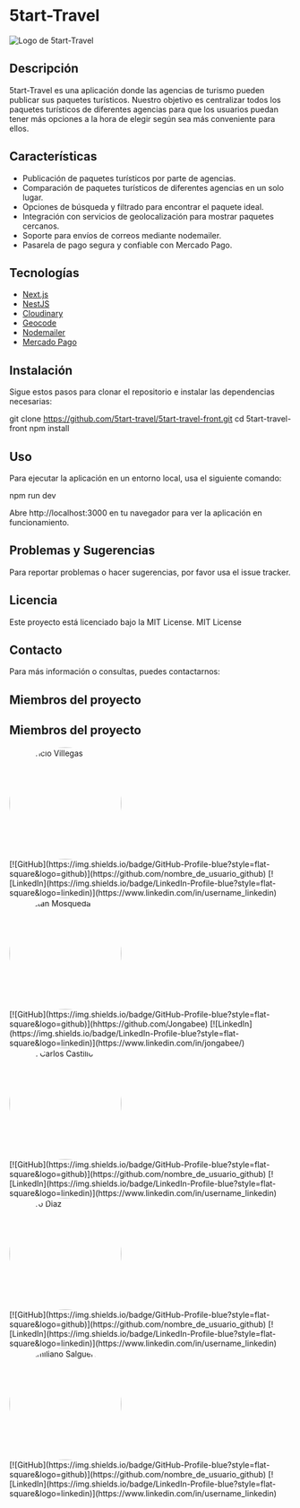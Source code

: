 # 5tart-Travel

![Logo de 5tart-Travel](ruta/a/tu/logo.png)

## Descripción

5tart-Travel es una aplicación donde las agencias de turismo pueden publicar sus paquetes turísticos. Nuestro objetivo es centralizar todos los paquetes turísticos de diferentes agencias para que los usuarios puedan tener más opciones a la hora de elegir según sea más conveniente para ellos.

## Características

- Publicación de paquetes turísticos por parte de agencias.
- Comparación de paquetes turísticos de diferentes agencias en un solo lugar.
- Opciones de búsqueda y filtrado para encontrar el paquete ideal.
- Integración con servicios de geolocalización para mostrar paquetes cercanos.
- Soporte para envíos de correos mediante nodemailer.
- Pasarela de pago segura y confiable con Mercado Pago.

## Tecnologías

- [Next.js](https://nextjs.org/)
- [NestJS](https://nestjs.com/)
- [Cloudinary](https://cloudinary.com/)
- [Geocode](https://geocode.xyz/)
- [Nodemailer](https://nodemailer.com/about/)
- [Mercado Pago](https://www.mercadopago.com/)

## Instalación

Sigue estos pasos para clonar el repositorio e instalar las dependencias necesarias:

git clone https://github.com/5tart-travel/5tart-travel-front.git
cd 5tart-travel-front
npm install

## Uso

Para ejecutar la aplicación en un entorno local, usa el siguiente comando:

npm run dev

Abre http://localhost:3000 en tu navegador para ver la aplicación en funcionamiento.

## Problemas y Sugerencias

Para reportar problemas o hacer sugerencias, por favor usa el issue tracker.

## Licencia
Este proyecto está licenciado bajo la MIT License.
MIT License

## Contacto
Para más información o consultas, puedes contactarnos:

   ## Miembros del proyecto

## Miembros del proyecto

<div style="display: inline-block; margin-right: 20px;">
  <img src="https://res.cloudinary.com/dia2gautk/image/upload/v1719940484/abc8xlg70lzveiol8cns.jpg" alt="Mauricio Villegas" width="200" style="border-radius: 50%;">
  <br>
  [![GitHub](https://img.shields.io/badge/GitHub-Profile-blue?style=flat-square&logo=github)](https://github.com/nombre_de_usuario_github)
  [![LinkedIn](https://img.shields.io/badge/LinkedIn-Profile-blue?style=flat-square&logo=linkedin)](https://www.linkedin.com/in/username_linkedin)
</div>

<div style="display: inline-block; margin-right: 20px;">
  <img src="https://res.cloudinary.com/dia2gautk/image/upload/v1719940434/cmoccvvllrsaay1kzsmw.jpg" alt="Jonatan Mosqueda" width="200" style="border-radius: 50%;">
  <br>
  [![GitHub](https://img.shields.io/badge/GitHub-Profile-blue?style=flat-square&logo=github)](hhttps://github.com/Jongabee)
  [![LinkedIn](https://img.shields.io/badge/LinkedIn-Profile-blue?style=flat-square&logo=linkedin)](https://www.linkedin.com/in/jongabee/)
</div>

<div style="display: inline-block; margin-right: 20px;">
  <img src="https://res.cloudinary.com/dia2gautk/image/upload/v1719940455/d66xfi743hlgp330kmxu.jpg" alt="Juan Carlos Castillo" width="200" style="border-radius: 50%;">
  <br>
  [![GitHub](https://img.shields.io/badge/GitHub-Profile-blue?style=flat-square&logo=github)](https://github.com/nombre_de_usuario_github)
  [![LinkedIn](https://img.shields.io/badge/LinkedIn-Profile-blue?style=flat-square&logo=linkedin)](https://www.linkedin.com/in/username_linkedin)
</div>


<div style="display: inline-block; margin-right: 20px;">
  <img src="https://res.cloudinary.com/dia2gautk/image/upload/v1719940507/x9my38fgodbpgg6xljrx.jpg" alt="Mauro Diaz" width="200" style="border-radius: 50%;">
  <br>
  [![GitHub](https://img.shields.io/badge/GitHub-Profile-blue?style=flat-square&logo=github)](https://github.com/nombre_de_usuario_github)
  [![LinkedIn](https://img.shields.io/badge/LinkedIn-Profile-blue?style=flat-square&logo=linkedin)](https://www.linkedin.com/in/username_linkedin)
</div>

<div style="display: inline-block; margin-right: 20px;">
  <img src="https://res.cloudinary.com/dia2gautk/image/upload/v1719940533/k9cgjeu2ncesi6j7agji.jpg" alt="Maximiliano Salguero" width="200" style="border-radius: 50%;">
  <br>
  [![GitHub](https://img.shields.io/badge/GitHub-Profile-blue?style=flat-square&logo=github)](https://github.com/nombre_de_usuario_github)
  [![LinkedIn](https://img.shields.io/badge/LinkedIn-Profile-blue?style=flat-square&logo=linkedin)](https://www.linkedin.com/in/username_linkedin)
</div>


